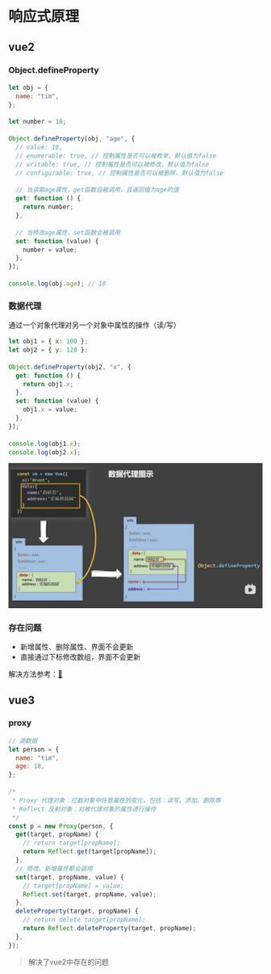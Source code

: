# 响应式原理

## vue2

### Object.defineProperty

```js
let obj = {
  name: "tim",
};

let number = 18;

Object.defineProperty(obj, "age", {
  // value: 18,
  // enumerable: true, // 控制属性是否可以被枚举、默认值为false
  // writable: true, // 控制属性是否可以被修改，默认值为false
  // configurable: true, // 控制属性是否可以被删除，默认值为false

  // 当读取age属性，get函数会被调用，且返回值为age的值
  get: function () {
    return number;
  },

  // 当修改age属性，set函数会被调用
  set: function (value) {
    number = value;
  },
});

console.log(obj.age); // 18
```

### 数据代理

通过一个对象代理对另一个对象中属性的操作（读/写）

```js
let obj1 = { x: 100 };
let obj2 = { y: 120 };

Object.defineProperty(obj2, "x", {
  get: function () {
    return obj1.x;
  },
  set: function (value) {
    obj1.x = value;
  },
});

console.log(obj1.x);
console.log(obj2.x);
```

![数据代理](./%E6%95%B0%E6%8D%AE%E4%BB%A3%E7%90%86.png)

### 存在问题

- 新增属性、删除属性、界面不会更新
- 直接通过下标修改数组，界面不会更新

解决方法参考：[📖](https://v2.cn.vuejs.org/v2/guide/reactivity.html#%E6%A3%80%E6%B5%8B%E5%8F%98%E5%8C%96%E7%9A%84%E6%B3%A8%E6%84%8F%E4%BA%8B%E9%A1%B9)

## vue3

### proxy

```js
// 源数据
let person = {
  name: "tim",
  age: 18,
};

/*
 * Proxy 代理对象：拦截对象中任意属性的变化，包括：读写、添加、删除等
 * Reflect 反射对象：对被代理对象的属性进行操作
 */
const p = new Proxy(person, {
  get(target, propName) {
    // return target[propName];
    return Reflect.get(target[propName]);
  },
  // 修改、新增属性都会调用
  set(target, propName, value) {
    // target[propName] = value;
    Reflect.set(target, propName, value);
  },
  deleteProperty(target, propName) {
    // return delete target[propName];
    return Reflect.deleteProperty(target, propName);
  },
});
```

> 解决了vue2中存在的问题
